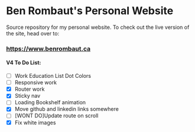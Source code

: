 # Ben Rombaut's Personal Website

Source repository for my personal website. To check out the live version of the site, head over to:

### https://www.benrombaut.ca

#### V4 To Do List:

- [ ] Work Education List Dot Colors
- [ ] Responsive work
- [x] Router work
- [x] Sticky nav
- [ ] Loading Bookshelf animation
- [x] Move github and linkedin links somewhere
- [ ] [WONT DO]Update route on scroll
- [x] Fix white images
